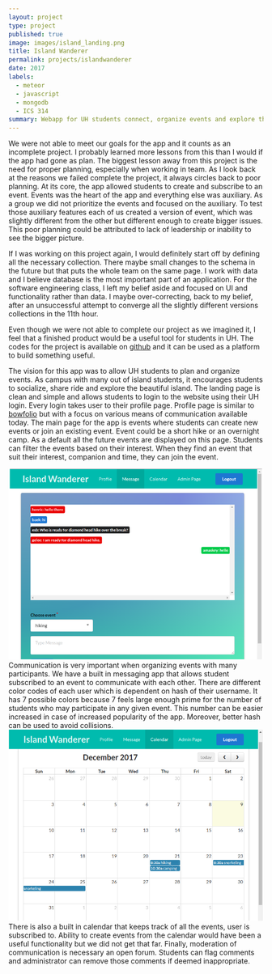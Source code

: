 ```yaml
---
layout: project
type: project
published: true
image: images/island_landing.png
title: Island Wanderer
permalink: projects/islandwanderer
date: 2017
labels:
  - meteor
  - javascript
  - mongodb
  - ICS 314
summary: Webapp for UH students connect, organize events and explore the island.
---
```


We were not able to meet our goals for the app and it counts as an incomplete project. I probably learned more lessons from this than I would if the app had gone as plan. The biggest lesson away from this project is the need for proper planning, especially when working in team. As I look back at the reasons we failed complete the project, it always circles back to poor planning. At its core, the app allowed students to create and subscribe to an event. Events was the heart of the app and everything else was auxiliary. As a group we did not prioritize the events and focused on the auxiliary. To test those auxiliary features each of us created a version of event, which was slightly different from the other but different enough to create bigger issues. This poor planning could be attributed to lack of leadership or inability to see the bigger picture.

If I was working on this project again, I would definitely start off by defining all the necessary collection. There maybe small changes to the schema in the future but that puts the whole team on the same page. I work with data and I believe database is the most important part of an application. For the software engineering class, I left my belief aside and focused on UI and functionality rather than data. I maybe over-correcting, back to my belief, after an unsuccessful attempt to converge all the slightly different versions collections in the 11th hour.

Even though we were not able to complete our project as we imagined it, I feel that a finished product would be a useful tool for students in UH. The codes for the project is available on [github](https://github.com/islandwanderer/islandwanderer) and it can be used as a platform to build something useful.

The vision for this app was to allow UH students to plan and organize events. As campus with many out of island students, it encourages students to socialize, share ride and explore the beautiful island. The landing page is clean and simple and allows students to login to the website using their UH login. Every login takes user to their profile page. Profile page is similar to [bowfolio](https://bowfolios.github.io/) but with a focus on various means of communication available today. The main page for the app is events where students can create new events or join an existing event. Event could be a short hike or an overnight camp. As a default all the future events are displayed on this page. Students can filter the events based on their interest. When they find an event that suit their interest, companion and time, they can join the event. 

<img class="ui medium right floated image" src="../images/island_message.png">
Communication is very important when organizing events with many participants. We have a built in messaging app that allows student subscribed to an event to communicate with each other. There are different color codes of each user which is dependent on hash of their username. It has 7 possible colors because 7 feels large enough prime for the number of students who may participate in any given event. This number can be easier increased in case of increased popularity of the app. Moreover, better hash can be used to avoid collisions.

<img class="ui medium left floated image" src="../images/island_calendar.png">
There is also a built in calendar that keeps track of all the events, user is subscribed to. Ability to create events from the calendar would have been a useful functionality but we did not get that far. Finally, moderation of communication is necessary an open forum. Students can flag comments and administrator can remove those comments if deemed inappropriate.
